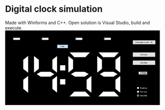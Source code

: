 # Digital clock simulation
Made with Winforms and C++. Open solution is Visual Studio, build and execute.<br>
![screenshot](/image.png?raw=true)
